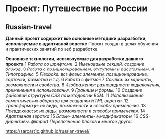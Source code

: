 # Проект: Путешествие по России

## **Russian-travel**

**Данный проект содержит все основные методики разрааботки, используемые в адаптивной верстке**
Проект создан в целях обучения и практических занятий по веб разработке

**Основные технологии, используемые для разработки данного проекта**
1 _Работа со шрифтами_.
2 _Именование секций, создание блоков_.
3 _Работа с позиционированием, отступами и расстоянием_.
4 _Типографика._
5 _Flexboks: все флекс элементы, позиционирование, карточки, разметка и т.д._
6 _Работа с фигмой_
7 _Ссылки: их варианты, возможности и свойства._
8 _Изображения: разновидности подключения, применения и использования._
9 _Границы и формы._
10 _Создание файловой структуры CSS по методолгии БЭМ._
11 _Использование семантических оборотов при создании HTML верстки._
12 _Трансформаци: их виды, возможности и способы применения._
13 _Псевдоклассы: их виды, возможности и способы применения._
14 _Адаптивная верстка_
15 _Блоки- элементы- ммодификаторы._
16 _CSS-директивы. @import Переполнение блоков и многое другое._

https://sarcast1c.github.io/russian-travel/
